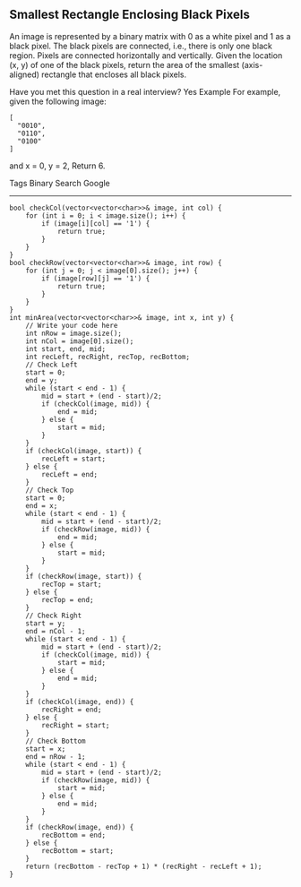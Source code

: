 ## Smallest Rectangle Enclosing Black Pixels  ##

An image is represented by a binary matrix with 0 as a white pixel and 1 as a black pixel. The black pixels are connected, i.e., there is only one black region. Pixels are connected horizontally and vertically. Given the location (x, y) of one of the black pixels, return the area of the smallest (axis-aligned) rectangle that encloses all black pixels.

Have you met this question in a real interview? Yes
Example
For example, given the following image:

	[
	  "0010",
	  "0110",
	  "0100"
	]
and x = 0, y = 2,
Return 6.

Tags 
Binary Search Google

----------
	bool checkCol(vector<vector<char>>& image, int col) {
	    for (int i = 0; i < image.size(); i++) {
	        if (image[i][col] == '1') {
	            return true;
	        }
	    }
	}
	bool checkRow(vector<vector<char>>& image, int row) {
	    for (int j = 0; j < image[0].size(); j++) {
	        if (image[row][j] == '1') {
	            return true;
	        }
	    }
	}
	int minArea(vector<vector<char>>& image, int x, int y) {
	    // Write your code here
	    int nRow = image.size();
	    int nCol = image[0].size();
	    int start, end, mid;
	    int recLeft, recRight, recTop, recBottom;
	    // Check Left
	    start = 0;
	    end = y;
	    while (start < end - 1) {
	        mid = start + (end - start)/2;
	        if (checkCol(image, mid)) {
	            end = mid;
	        } else {
	            start = mid;
	        }
	    }
	    if (checkCol(image, start)) {
	        recLeft = start;
	    } else {
	        recLeft = end;
	    }
	    // Check Top
	    start = 0;
	    end = x;
	    while (start < end - 1) {
	        mid = start + (end - start)/2;
	        if (checkRow(image, mid)) {
	            end = mid;
	        } else {
	            start = mid;
	        }
	    }
	    if (checkRow(image, start)) {
	        recTop = start;
	    } else {
	        recTop = end;
	    }
	    // Check Right
	    start = y;
	    end = nCol - 1;
	    while (start < end - 1) {
	        mid = start + (end - start)/2;
	        if (checkCol(image, mid)) {
	            start = mid;
	        } else {
	            end = mid;
	        }
	    }
	    if (checkCol(image, end)) {
	        recRight = end;
	    } else {
	        recRight = start;
	    }
	    // Check Bottom
	    start = x;
	    end = nRow - 1;
	    while (start < end - 1) {
	        mid = start + (end - start)/2;
	        if (checkRow(image, mid)) {
	            start = mid;
	        } else {
	            end = mid;
	        }
	    }
	    if (checkRow(image, end)) {
	        recBottom = end;
	    } else {
	        recBottom = start;
	    }
	    return (recBottom - recTop + 1) * (recRight - recLeft + 1);
	}